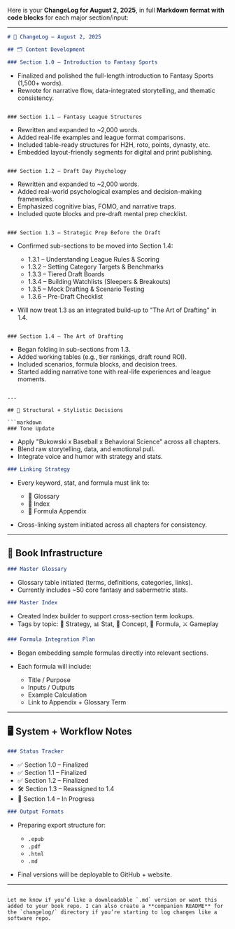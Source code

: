Here is your **ChangeLog for August 2, 2025**, in full **Markdown format with code blocks** for each major section/input:

---

```markdown
# 📓 ChangeLog – August 2, 2025

## 🗂️ Content Development

### Section 1.0 – Introduction to Fantasy Sports
```

* Finalized and polished the full-length introduction to Fantasy Sports (1,500+ words).
* Rewrote for narrative flow, data-integrated storytelling, and thematic consistency.

```

### Section 1.1 – Fantasy League Structures
```

* Rewritten and expanded to \~2,000 words.
* Added real-life examples and league format comparisons.
* Included table-ready structures for H2H, roto, points, dynasty, etc.
* Embedded layout-friendly segments for digital and print publishing.

```

### Section 1.2 – Draft Day Psychology
```

* Rewritten and expanded to \~2,000 words.
* Added real-world psychological examples and decision-making frameworks.
* Emphasized cognitive bias, FOMO, and narrative traps.
* Included quote blocks and pre-draft mental prep checklist.

```

### Section 1.3 – Strategic Prep Before the Draft
```

* Confirmed sub-sections to be moved into Section 1.4:

  * 1.3.1 – Understanding League Rules & Scoring
  * 1.3.2 – Setting Category Targets & Benchmarks
  * 1.3.3 – Tiered Draft Boards
  * 1.3.4 – Building Watchlists (Sleepers & Breakouts)
  * 1.3.5 – Mock Drafting & Scenario Testing
  * 1.3.6 – Pre-Draft Checklist
* Will now treat 1.3 as an integrated build-up to "The Art of Drafting" in 1.4.

```

### Section 1.4 – The Art of Drafting
```

* Began folding in sub-sections from 1.3.
* Added working tables (e.g., tier rankings, draft round ROI).
* Included scenarios, formula blocks, and decision trees.
* Started adding narrative tone with real-life experiences and league moments.

````

---

## 🧠 Structural + Stylistic Decisions

```markdown
### Tone Update
````

* Apply "Bukowski x Baseball x Behavioral Science" across all chapters.
* Blend raw storytelling, data, and emotional pull.
* Integrate voice and humor with strategy and stats.

```markdown
### Linking Strategy
```

* Every keyword, stat, and formula must link to:

  * 📘 Glossary
  * 📑 Index
  * 📎 Formula Appendix
* Cross-linking system initiated across all chapters for consistency.

---

## 🧰 Book Infrastructure

```markdown
### Master Glossary
```

* Glossary table initiated (terms, definitions, categories, links).
* Currently includes \~50 core fantasy and sabermetric stats.

```markdown
### Master Index
```

* Created Index builder to support cross-section term lookups.
* Tags by topic: 🧠 Strategy, 📊 Stat, 📖 Concept, 🧮 Formula, ⚔️ Gameplay

```markdown
### Formula Integration Plan
```

* Began embedding sample formulas directly into relevant sections.
* Each formula will include:

  * Title / Purpose
  * Inputs / Outputs
  * Example Calculation
  * Link to Appendix + Glossary Term

---

## 🖥️ System + Workflow Notes

```markdown
### Status Tracker
```

* ✅ Section 1.0 – Finalized
* ✅ Section 1.1 – Finalized
* ✅ Section 1.2 – Finalized
* 🛠️ Section 1.3 – Reassigned to 1.4
* 🚧 Section 1.4 – In Progress

```markdown
### Output Formats
```

* Preparing export structure for:

  * `.epub`
  * `.pdf`
  * `.html`
  * `.md`
* Final versions will be deployable to GitHub + website.

---

```

Let me know if you’d like a downloadable `.md` version or want this added to your book repo. I can also create a **companion README** for the `changelog/` directory if you’re starting to log changes like a software repo.
```
